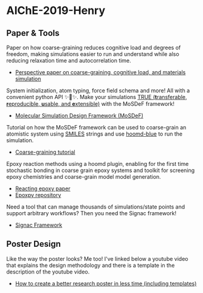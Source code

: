 # AIChE-2019-Henry

## Paper & Tools

Paper on how coarse-graining reduces cognitive load and degrees of freedom, making simulations easier to run and understand while also reducing relaxation time and autocorrelation time.

- [Perspective paper on coarse-graining, cognitive load, and materials simulation](https://www.sciencedirect.com/science/article/pii/S0927025619304203)

System initialization, atom typing, force field schema and more! All with a convenient python API ✨🐍✨.
Make your simulations [TRUE (**t**ransferable, **r**eproducible, **u**sable, and **e**xtensible)](https://doi.org/10.6084/m9.figshare.8966312) with the MoSDeF framework!

- [ Molecular Simulation Design Framework (MoSDeF)](https://mosdef.org/)

Tutorial on how the MoSDeF framework can be used to coarse-grain an atomistic system using [SMILES](https://www.daylight.com/dayhtml/doc/theory/index.html) strings and use [hoomd-blue](https://glotzerlab.engin.umich.edu/hoomd-blue/) to run the simulation.

- [Coarse-graining tutorial](https://github.com/cmelab/CG-Tutorial)

Epoxy reaction methods using a hoomd plugin, enabling for the first time stochastic bonding in coarse grain epoxy systems and toolkit for screening epoxy chemistries and coarse-grain model model generation.

- [Reacting epoxy paper](https://www.worldscientific.com/doi/10.1142/S0219633618400059)
- [Epoxpy repository](https://bitbucket.org/cmelab/epoxpy/src/dev/)

Need a tool that can manage thousands of simulations/state points and support arbitrary workflows? Then you need the Signac framework!

- [Signac Framework](https://signac.io/)

## Poster Design 

Like the way the poster looks? Me too! I've linked below a youtube video that explains the design methodology and there is a template in the description of the youtube video.

- [How to create a better research poster in less time (including templates)](https://www.youtube.com/watch?v=1RwJbhkCA58)

